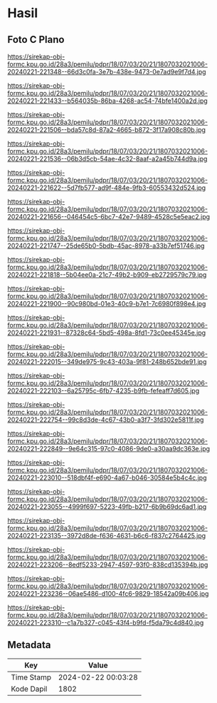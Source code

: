 # Hasil

## Foto C Plano

https://sirekap-obj-formc.kpu.go.id/28a3/pemilu/pdpr/18/07/03/20/21/1807032021006-20240221-221348--66d3c0fa-3e7b-438e-9473-0e7ad9e9f7d4.jpg

https://sirekap-obj-formc.kpu.go.id/28a3/pemilu/pdpr/18/07/03/20/21/1807032021006-20240221-221433--b564035b-86ba-4268-ac54-74bfe1400a2d.jpg

https://sirekap-obj-formc.kpu.go.id/28a3/pemilu/pdpr/18/07/03/20/21/1807032021006-20240221-221506--bda57c8d-87a2-4665-b872-3f17a908c80b.jpg

https://sirekap-obj-formc.kpu.go.id/28a3/pemilu/pdpr/18/07/03/20/21/1807032021006-20240221-221536--06b3d5cb-54ae-4c32-8aaf-a2a45b744d9a.jpg

https://sirekap-obj-formc.kpu.go.id/28a3/pemilu/pdpr/18/07/03/20/21/1807032021006-20240221-221622--5d7fb577-ad9f-484e-9fb3-60553432d524.jpg

https://sirekap-obj-formc.kpu.go.id/28a3/pemilu/pdpr/18/07/03/20/21/1807032021006-20240221-221656--046454c5-6bc7-42e7-9489-4528c5e5eac2.jpg

https://sirekap-obj-formc.kpu.go.id/28a3/pemilu/pdpr/18/07/03/20/21/1807032021006-20240221-221747--25de65b0-5bdb-45ac-8978-a33b7ef51746.jpg

https://sirekap-obj-formc.kpu.go.id/28a3/pemilu/pdpr/18/07/03/20/21/1807032021006-20240221-221818--5b04ee0a-21c7-49b2-b909-eb2729579c79.jpg

https://sirekap-obj-formc.kpu.go.id/28a3/pemilu/pdpr/18/07/03/20/21/1807032021006-20240221-221900--90c980bd-01e3-40c9-b7e1-7c6980f898e4.jpg

https://sirekap-obj-formc.kpu.go.id/28a3/pemilu/pdpr/18/07/03/20/21/1807032021006-20240221-221931--87328c64-5bd5-498a-8fd1-73c0ee45345e.jpg

https://sirekap-obj-formc.kpu.go.id/28a3/pemilu/pdpr/18/07/03/20/21/1807032021006-20240221-222015--349de975-9c43-403a-9f81-248b652bde91.jpg

https://sirekap-obj-formc.kpu.go.id/28a3/pemilu/pdpr/18/07/03/20/21/1807032021006-20240221-222103--6a25795c-6fb7-4235-b9fb-fefeaff7d605.jpg

https://sirekap-obj-formc.kpu.go.id/28a3/pemilu/pdpr/18/07/03/20/21/1807032021006-20240221-222754--99c8d3de-4c67-43b0-a3f7-3fd302e5811f.jpg

https://sirekap-obj-formc.kpu.go.id/28a3/pemilu/pdpr/18/07/03/20/21/1807032021006-20240221-222849--9e64c315-97c0-4086-9de0-a30aa9dc363e.jpg

https://sirekap-obj-formc.kpu.go.id/28a3/pemilu/pdpr/18/07/03/20/21/1807032021006-20240221-223010--518dbf4f-e690-4a67-b046-30584e5b4c4c.jpg

https://sirekap-obj-formc.kpu.go.id/28a3/pemilu/pdpr/18/07/03/20/21/1807032021006-20240221-223055--4999f697-5223-49fb-b217-6b9b69dc6ad1.jpg

https://sirekap-obj-formc.kpu.go.id/28a3/pemilu/pdpr/18/07/03/20/21/1807032021006-20240221-223135--3972d8de-f636-4631-b6c6-f837c2764425.jpg

https://sirekap-obj-formc.kpu.go.id/28a3/pemilu/pdpr/18/07/03/20/21/1807032021006-20240221-223206--8edf5233-2947-4597-93f0-838cd135394b.jpg

https://sirekap-obj-formc.kpu.go.id/28a3/pemilu/pdpr/18/07/03/20/21/1807032021006-20240221-223236--06ae5486-d100-4fc6-9829-18542a09b406.jpg

https://sirekap-obj-formc.kpu.go.id/28a3/pemilu/pdpr/18/07/03/20/21/1807032021006-20240221-223310--c1a7b327-c045-43f4-b9fd-f5da79c4d840.jpg


## Metadata

| Key        | Value               |
| ---------- | ------------------- |
| Time Stamp | 2024-02-22 00:03:28 |
| Kode Dapil | 1802                |



